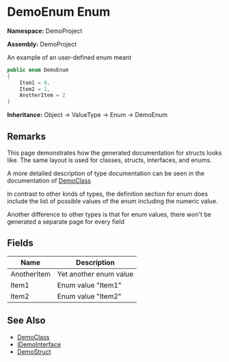 # DemoEnum Enum

**Namespace:** DemoProject

**Assembly:** DemoProject

An example of an user\-defined enum meant

```csharp
public enum DemoEnum
{
    Item1 = 0,
    Item2 = 1,
    AnotherItem = 2
}
```

**Inheritance:** Object → ValueType → Enum → DemoEnum

## Remarks

This page demonstrates how the generated documentation for structs looks like. The same layout is used for classes, structs, interfaces, and enums.

A more detailed description of type documentation can be seen in the documentation of [DemoClass](../DemoClass/Type.md)

In contrast to other kinds of types, the definition section for enum does include the list of possible values of the enum including the numeric value.

Another difference to other types is that for enum values, there won't be generated a separate page for every field

## Fields

| Name        | Description            |
| ----------- | ---------------------- |
| AnotherItem | Yet another enum value |
| Item1       | Enum value "Item1"     |
| Item2       | Enum value "Item2"     |

## See Also

- [DemoClass](../DemoClass/Type.md)
- [IDemoInterface](../IDemoInterface/Type.md)
- [DemoStruct](../DemoStruct/Type.md)

